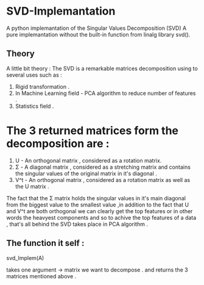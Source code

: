 # SVD-Implemantation
A python implemantation of the Singular Values Decomposition (SVD) 
A pure implemantation without the built-in function from linalg library svd().

## Theory 
A little bit theory :
The SVD is a remarkable matrices decomposition using to several uses such as :
1) Rigid transformation .
2) In Machine Learning field - PCA algorithm to reduce number of features .
3) Statistics field .

# The 3 returned matrices form the decomposition are :
1) U - An orthogonal matrix , considered as a rotation matrix.
2) Σ - A diagonal matrix , considered as a stretching matrix and contains the singular values of the original matrix in it's diagonal .
3) V^t - An orthogonal matrix , considered as a rotation matrix as well as the U matrix . 

The fact that the Σ matrix holds the singular values in it's main diagonal from the biggest value to the smallest value ,in addition to the fact that U and V^t are both orthogonal we can clearly get the top features or in other words the heavyest components and so to achive the top features of a data , that's all behind the SVD takes place in PCA algorithm .   

## The function it self : 

svd_Implem(A)

takes one argument -> matrix we want to decompose . 
and returns the 3 matrices mentioned above . 
